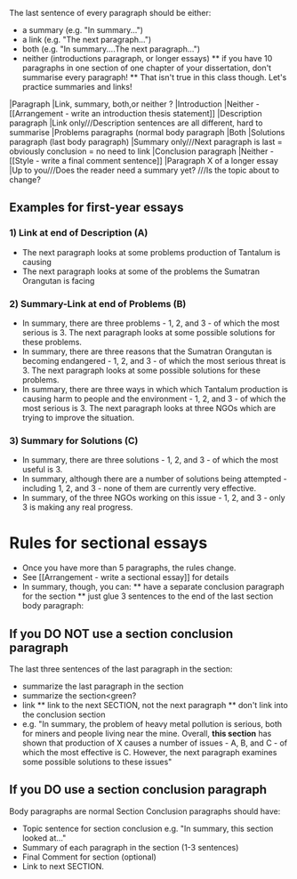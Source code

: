 The last sentence of every paragraph should be either:
* a summary (e.g. "In summary...")
* a link (e.g. "The next paragraph...")
* both (e.g. "In summary....The next paragraph...")
* neither (introductions paragraph, or longer essays)
** if you have 10 paragraphs in one section of one chapter of your dissertation, don't summarise every paragraph! 
** That isn't true in this class though. Let's practice summaries and links!

|Paragraph                                                       |Link, summary, both,or neither ?
|Introduction                                                    |Neither - [[Arrangement - write an introduction thesis statement]]
|Description paragraph                                           |Link only///Description sentences are all different, hard to summarise
|Problems paragraphs (normal body paragraph                      |Both
|Solutions paragraph (last body paragraph)                       |Summary only///Next paragraph is last =  obviously conclusion = no need to link
|Conclusion paragraph                                            |Neither - [[Style - write a final comment sentence]]
|Paragraph X of a longer essay                                   |Up to you///Does the reader need a summary yet? ///Is the topic about to change?

    
## Examples for first-year essays
### 1) Link at end of Description (A)
* The next paragraph looks at some problems production of Tantalum is causing
* The next paragraph looks at some of the problems the Sumatran Orangutan is facing

### 2) Summary-Link at end of Problems (B)
* In summary, there are three problems  - 1, 2, and 3 - of which the most serious is 3. The next paragraph looks at some possible solutions for these problems.
* In summary, there are three reasons that the Sumatran Orangutan is becoming endangered - 1, 2, and 3 - of which the most serious threat is 3. The next paragraph looks at some possible solutions for these problems.
* In summary, there are three ways in which which Tantalum production is causing harm to people and the environment - 1, 2, and 3 - of which the most serious is 3. The next paragraph looks at three NGOs which are trying to improve the situation.

### 3) Summary for Solutions (C)
* In summary, there are three solutions - 1, 2, and 3 - of which the most useful is 3.
* In summary, although there are a number of solutions being attempted - including 1, 2, and 3 - none of them are currently very effective.
* In summary, of the three NGOs working on this issue - 1, 2, and 3 - only 3 is making any real progress.

# Rules for sectional essays
* Once you have more than 5 paragraphs, the rules change. 
* See [[Arrangement - write a sectional essay]] for details
* In summary, though, you can: 
** have a separate conclusion paragraph for the section
** just glue 3 sentences to the end of the last section body paragraph:

## If you DO NOT use a section conclusion paragraph
The last three sentences of the last paragraph in the section:
* <red>summarize the last paragraph in the section</red>
* <green>summarize the section<green?
* <blue>link
** link to the next SECTION, not the next paragraph
** don't link into the conclusion section</blue>
* e.g. <red>"In summary, the problem of heavy metal pollution is serious, both for miners and people living near the mine.</red> <green>Overall, __this section__ has shown that production of X causes a number of issues - A, B, and C - of which the most effective is C.</green> <blue>However, the next paragraph examines some possible solutions to these issues"</blue>


## If you DO use a section conclusion paragraph
Body paragraphs are normal
Section Conclusion paragraphs should have:
* Topic sentence for section conclusion e.g. "In summary, this section looked at..."
* Summary of each paragraph in the section (1-3 sentences)
* Final Comment for section (optional)
* Link to next SECTION.



